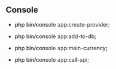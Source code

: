 
Console
--------------


  * php bin/console app:create-provider;

  * php bin/console app:add-to-db;

  * php bin/console app:main-currency;

  * php bin/console app:call-api;
